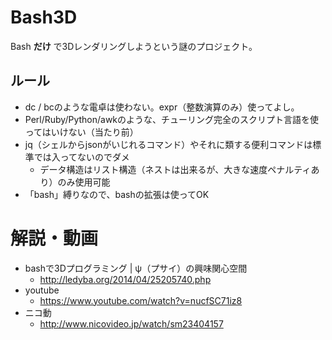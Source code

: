 Bash3D
======

Bash **だけ** で3Dレンダリングしようという謎のプロジェクト。

ルール
-------------

 * dc / bcのような電卓は使わない。expr（整数演算のみ）使ってよし。
 * Perl/Ruby/Python/awkのような、チューリング完全のスクリプト言語を使ってはいけない（当たり前）
 * jq（シェルからjsonがいじれるコマンド）やそれに類する便利コマンドは標準では入ってないのでダメ
     * データ構造はリスト構造（ネストは出来るが、大きな速度ペナルティあり）のみ使用可能
 * 「bash」縛りなので、bashの拡張は使ってOK

解説・動画
===========

 * bashで3Dプログラミング | ψ（プサイ）の興味関心空間
     * http://ledyba.org/2014/04/25205740.php
 * youtube
     * https://www.youtube.com/watch?v=nucfSC71iz8
 * ニコ動
     * http://www.nicovideo.jp/watch/sm23404157
